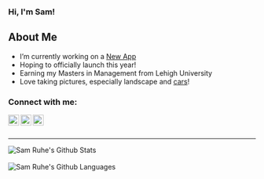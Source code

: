 ### Hi, I'm Sam!

## About Me
- I’m currently working on a [New App][app_website]
- Hoping to officially launch this year!
- Earning my Masters in Management from Lehigh University
- Love taking pictures, especially landscape and [cars][photo_website]!

### Connect with me:

[<img align="left" alt="Sam Ruhe | LinkedIn" width="22px" src="https://cdn.jsdelivr.net/npm/simple-icons@v3/icons/linkedin.svg" />][linkedin]
[<img align="left" alt="Sam Ruhe | Instagram" width="22px" src="https://cdn.jsdelivr.net/npm/simple-icons@v3/icons/instagram.svg" />][instagram]
[<img align="left" alt="Sam Ruhe | Twitter" width="22px" src="https://cdn.jsdelivr.net/npm/simple-icons@v3/icons/twitter.svg" />][twitter]


<br />
<br />

---

<img align="left" alt="Sam Ruhe's Github Stats" src="https://github-readme-stats.vercel.app/api?username=samruhe&show_icons=true&hide_border=true&count_private=true&hide=stars,prs,contribs" />

<br />
<br />

<img align="left" alt="Sam Ruhe's Github Languages" src="https://github-readme-stats.vercel.app/api/top-langs/?username=samruhe&layout=compact&hide_border=true" />


[app_website]: https://ruhigmers.com/products/fara
[photo_website]: https://samruhe.com
[ruhigmers]: https://ruhigmers.com
[twitter]: https://twitter.com/samruhe
[instagram]: https://instagram.com/vixltsdn
[linkedin]: https://linkedin.com/in/samruhe
